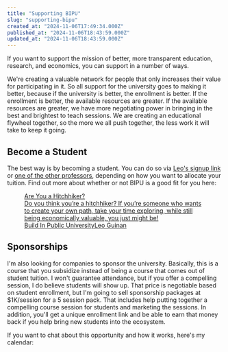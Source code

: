 ```yaml
---
title: "Supporting BIPU"
slug: "supporting-bipu"
created_at: "2024-11-06T17:49:34.000Z"
published_at: "2024-11-06T18:43:59.000Z"
updated_at: "2024-11-06T18:43:59.000Z"
---
```


<p>If you want to support the mission of better, more transparent education, research, and economics, you can support in a number of ways.</p><p>We're creating a valuable network for people that only increases their value for participating in it. So all support for the university goes to making it better, because if the university is better, the enrollment is better. If the enrollment is better, the available resources are greater. If the available resources are greater, we have more negotiating power in bringing in the best and brightest to teach sessions. We are creating an educational flywheel together, so the more we all push together, the less work it will take to keep it going.</p><h2 id="become-a-student">Become a Student</h2><p>The best way is by becoming a student. You can do so via <a href="https://buy.stripe.com/14k29Tfid8ycfdu3ck" rel="noreferrer">Leo's signup link</a> or <a href="__GHOST_URL__/professor-links/" rel="noreferrer">one of the other professors</a>, depending on how you want to allocate your tuition. Find out more about whether or not BIPU is a good fit for you here:</p><figure class="kg-card kg-bookmark-card"><a class="kg-bookmark-container" href="__GHOST_URL__/are-you-a-hitchhiker/"><div class="kg-bookmark-content"><div class="kg-bookmark-title">Are You a Hitchhiker?</div><div class="kg-bookmark-description">Do you think you’re a hitchhiker? If you’re someone who wants to create your own path, take your time exploring, while still being economically valuable, you just might be!</div><div class="kg-bookmark-metadata"><img class="kg-bookmark-icon" src="__GHOST_URL__/content/images/icon/favicon.ico" alt=""><span class="kg-bookmark-author">Build In Public University</span><span class="kg-bookmark-publisher">Leo Guinan</span></div></div><div class="kg-bookmark-thumbnail"><img src="__GHOST_URL__/content/images/thumbnail/leo.guinan_futuristic_university_building_made_up_of_memories_a_824f9c60-6743-4596-a867-56872342980f.png" alt="" onerror="this.style.display = 'none'"></div></a></figure><h2 id="sponsorships">Sponsorships</h2><p>I'm also looking for companies to sponsor the university. Basically, this is a course that you subsidize instead of being a course that comes out of student tuition. I won't guarantee attendance, but if you offer a compelling session, I do believe students will show up. That price is negotiable based on student enrollment, but I'm going to sell sponsorship packages at $1K/session for a 5 session pack. That includes help putting together a compelling course session for students and marketing the sessions. In addition, you'll get a unique enrollment link and be able to earn that money back if you help bring new students into the ecosystem.</p><p>If you want to chat about this opportunity and how it works, here's my calendar:</p>
<!--kg-card-begin: html-->
<!-- Cal inline embed code begins -->
<div style="width:100%;height:100%;overflow:scroll" id="my-cal-inline"></div>
<script type="text/javascript">
  (function (C, A, L) { let p = function (a, ar) { a.q.push(ar); }; let d = C.document; C.Cal = C.Cal || function () { let cal = C.Cal; let ar = arguments; if (!cal.loaded) { cal.ns = {}; cal.q = cal.q || []; d.head.appendChild(d.createElement("script")).src = A; cal.loaded = true; } if (ar[0] === L) { const api = function () { p(api, arguments); }; const namespace = ar[1]; api.q = api.q || []; if(typeof namespace === "string"){cal.ns[namespace] = cal.ns[namespace] || api;p(cal.ns[namespace], ar);p(cal, ["initNamespace", namespace]);} else p(cal, ar); return;} p(cal, ar); }; })(window, "https://app.cal.com/embed/embed.js", "init");
Cal("init", "sponsor-bipu", {origin:"https://cal.com"});

  Cal.ns["sponsor-bipu"]("inline", {
    elementOrSelector:"#my-cal-inline",
    config: {"layout":"month_view"},
    calLink: "build-in-public-university/sponsor-bipu",
  });

  Cal.ns["sponsor-bipu"]("ui", {"styles":{"branding":{"brandColor":"#000000"}},"hideEventTypeDetails":false,"layout":"month_view"});
  </script>
  <!-- Cal inline embed code ends -->
  
<!--kg-card-end: html-->
<h2 id="donate">Donate</h2><p>To support the mission of an open university blueprint with open data, open research, open source, you can do so here:</p><figure class="kg-card kg-bookmark-card"><a class="kg-bookmark-container" href="https://buy.stripe.com/eVa6q9fiddSwghybIR"><div class="kg-bookmark-content"><div class="kg-bookmark-title">Stripe Checkout</div><div class="kg-bookmark-description"></div><div class="kg-bookmark-metadata"><img class="kg-bookmark-icon" src="__GHOST_URL__/content/images/icon/favicon-1.ico" alt=""></div></div></a></figure><p>For larger donations, we'd love to talk about setting up a scholarship fund that enables students that meet specific criteria to have their education paid for. Please reach out if that's something you'd be interested in.</p><p>Use the above calendar to schedule a time for us to chat.</p>